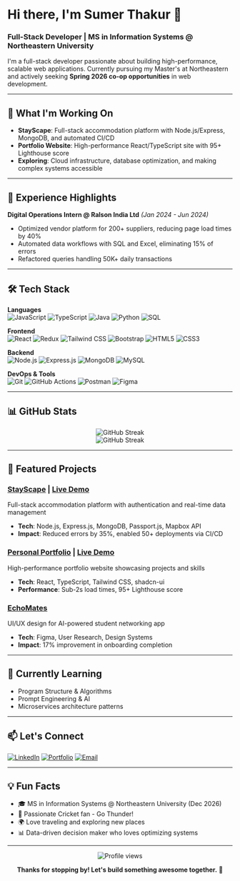 # Hi there, I'm Sumer Thakur 👋

### Full-Stack Developer | MS in Information Systems @ Northeastern University

I'm a full-stack developer passionate about building high-performance, scalable web applications. Currently pursuing my Master's at Northeastern and actively seeking **Spring 2026 co-op opportunities** in web development.

---

## 🚀 What I'm Working On

- **StayScape**: Full-stack accommodation platform with Node.js/Express, MongoDB, and automated CI/CD
- **Portfolio Website**: High-performance React/TypeScript site with 95+ Lighthouse score
- **Exploring**: Cloud infrastructure, database optimization, and making complex systems accessible

---

## 💼 Experience Highlights

**Digital Operations Intern @ Ralson India Ltd** *(Jan 2024 - Jun 2024)*
- Optimized vendor platform for 200+ suppliers, reducing page load times by 40%
- Automated data workflows with SQL and Excel, eliminating 15% of errors
- Refactored queries handling 50K+ daily transactions

---

## 🛠️ Tech Stack

**Languages**  
![JavaScript](https://img.shields.io/badge/-JavaScript-F7DF1E?style=flat&logo=javascript&logoColor=black)
![TypeScript](https://img.shields.io/badge/-TypeScript-3178C6?style=flat&logo=typescript&logoColor=white)
![Java](https://img.shields.io/badge/-Java-007396?style=flat&logo=java&logoColor=white)
![Python](https://img.shields.io/badge/-Python-3776AB?style=flat&logo=python&logoColor=white)
![SQL](https://img.shields.io/badge/-SQL-4479A1?style=flat&logo=mysql&logoColor=white)

**Frontend**  
![React](https://img.shields.io/badge/-React-61DAFB?style=flat&logo=react&logoColor=black)
![Redux](https://img.shields.io/badge/-Redux-764ABC?style=flat&logo=redux&logoColor=white)
![Tailwind CSS](https://img.shields.io/badge/-Tailwind_CSS-38B2AC?style=flat&logo=tailwind-css&logoColor=white)
![Bootstrap](https://img.shields.io/badge/-Bootstrap-7952B3?style=flat&logo=bootstrap&logoColor=white)
![HTML5](https://img.shields.io/badge/-HTML5-E34F26?style=flat&logo=html5&logoColor=white)
![CSS3](https://img.shields.io/badge/-CSS3-1572B6?style=flat&logo=css3&logoColor=white)

**Backend**  
![Node.js](https://img.shields.io/badge/-Node.js-339933?style=flat&logo=node.js&logoColor=white)
![Express.js](https://img.shields.io/badge/-Express-000000?style=flat&logo=express&logoColor=white)
![MongoDB](https://img.shields.io/badge/-MongoDB-47A248?style=flat&logo=mongodb&logoColor=white)
![MySQL](https://img.shields.io/badge/-MySQL-4479A1?style=flat&logo=mysql&logoColor=white)

**DevOps & Tools**  
![Git](https://img.shields.io/badge/-Git-F05032?style=flat&logo=git&logoColor=white)
![GitHub Actions](https://img.shields.io/badge/-GitHub_Actions-2088FF?style=flat&logo=github-actions&logoColor=white)
![Postman](https://img.shields.io/badge/-Postman-FF6C37?style=flat&logo=postman&logoColor=white)
![Figma](https://img.shields.io/badge/-Figma-F24E1E?style=flat&logo=figma&logoColor=white)

---

## 📊 GitHub Stats

<div align="center">
  <img src="https://github-readme-streak-stats.vercel.app/?user=SumerThakur1771&theme=tokyonight&hide_border=true" alt="GitHub Streak" />
</div>

<div align="center">
  <img src="https://streak-stats.demolab.com/?user=SumerThakur1771&theme=tokyonight&hide_border=true&date_format=M%20j%5B%2C%20Y%5D" alt="GitHub Streak" />
</div>

---

## 🎯 Featured Projects

### [StayScape](https://github.com/SumerThakur1771/StayScape) | [Live Demo](https://stayscape-v7dj.onrender.com/listings)
Full-stack accommodation platform with authentication and real-time data management
- **Tech**: Node.js, Express.js, MongoDB, Passport.js, Mapbox API
- **Impact**: Reduced errors by 35%, enabled 50+ deployments via CI/CD

### [Personal Portfolio](https://github.com/SumerThakur1771/sumer-thakur-portfolio) | [Live Demo](https://sumer-thakur-portfolio.lovable.app/)
High-performance portfolio website showcasing projects and skills
- **Tech**: React, TypeScript, Tailwind CSS, shadcn-ui
- **Performance**: Sub-2s load times, 95+ Lighthouse score

### [EchoMates](https://www.figma.com/proto/ZcOYtt6E7OLUVqNIPX41us/EchoMates_Final-Exam?node-id=516-1965&t=4WynPMKZdifA8X3h-0&scaling=scale-down&content-scaling=fixed&page-id=0%3A1&starting-point-node-id=516%3A1960&show-proto-sidebar=1)
UI/UX design for AI-powered student networking app
- **Tech**: Figma, User Research, Design Systems
- **Impact**: 17% improvement in onboarding completion

---

## 🌱 Currently Learning

- Program Structure & Algorithms
- Prompt Engineering & AI
- Microservices architecture patterns

---

## 📫 Let's Connect

[![LinkedIn](https://img.shields.io/badge/-LinkedIn-0A66C2?style=flat&logo=linkedin&logoColor=white)](https://www.linkedin.com/in/sumer-thakur-658808288/)
[![Portfolio](https://img.shields.io/badge/-Portfolio-FF6C37?style=flat&logo=google-chrome&logoColor=white)](https://sumer-thakur-portfolio.lovable.app/)
[![Email](https://img.shields.io/badge/-Email-D14836?style=flat&logo=gmail&logoColor=white)](mailto:thakur.sum@northeastern.edu)

---

## 💡 Fun Facts

- 🎓 MS in Information Systems @ Northeastern University (Dec 2026)
- 🏏 Passionate Cricket fan - Go Thunder!
- 🌍 Love traveling and exploring new places
- 📊 Data-driven decision maker who loves optimizing systems

---

<div align="center">
  <img src="https://komarev.com/ghpvc/?username=SumerThakur1771&color=blueviolet&style=flat-square&label=Profile+Views" alt="Profile views" />
</div>

<div align="center">
  
**Thanks for stopping by! Let's build something awesome together.** 🚀

</div>
